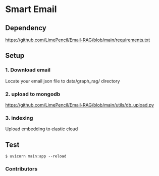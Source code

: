 # Smart Email

## Dependency
https://github.com/LimePencil/Email-RAG/blob/main/requirements.txt

## Setup
### 1. Download email
Locate your email json file to data/graph_rag/ directory
### 2. upload to mongodb
https://github.com/LimePencil/Email-RAG/blob/main/utils/db_upload.py
### 3. indexing
Upload embedding to elastic cloud

## Test
```shell
$ uvicorn main:app --reload
```

### Contributors
